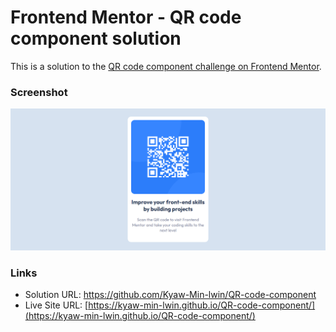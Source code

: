 # Frontend Mentor - QR code component solution

This is a solution to the [QR code component challenge on Frontend Mentor](https://www.frontendmentor.io/challenges/qr-code-component-iux_sIO_H).



### Screenshot

![](./design/Screenshot%202022-06-05%20123821.png)



### Links

- Solution URL: https://github.com/Kyaw-Min-lwin/QR-code-component
- Live Site URL: [https://kyaw-min-lwin.github.io/QR-code-component/](https://kyaw-min-lwin.github.io/QR-code-component/)
